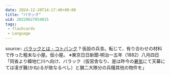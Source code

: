 ```yaml
---
date: 2024-12-20T14:17:40+09:00
title: "バラック"
uid: 20220627054815
tags:
 - flashcards
 - Language
---
```


source:: [バラックとは - コトバンク](https://kotobank.jp/word/%E3%83%90%E3%83%A9%E3%83%83%E3%82%AF-605013)
?
仮設の兵舎。転じて、有り合わせの材料で作った粗末な小屋。仮小屋。
※東京日日新聞‐明治一五年（1882）八月四日「同省より韓地仁川へ向け、バラック（仮営舎なり、是は昨今の[暑気](https://kotobank.jp/word/%E6%9A%91%E6%B0%97-425468)にて天幕にては凌ぎ難(かね)るが故なるべし）と猶二大隊分の兵糧其他の物件を」
<!--SR:!2022-09-17,60,310-->
